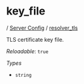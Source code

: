 # key_file

/ [Server Config](/ref/config/index.md) / [resolver_tls](/ref/config/resolver_tls/index.md) 

TLS certificate key file.

*Reloadable*: `true`

*Types*

- `string`


